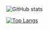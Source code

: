 ![GitHub stats](https://github-readme-stats.vercel.app/api?username=StefanBratanov&show_icons=true&count_private=true)

[![Top Langs](https://github-readme-stats.vercel.app/api/top-langs/?username=StefanBratanov&hide=pug&layout=compact)](https://github.com/StefanBratanov/github-readme-stats)


